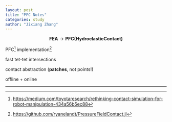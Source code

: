 ```yaml
---
layout: post
title: "PFC Notes"
categories: study
author: "Jixiang Zhang"
---
```


$$
\mathbf{FEA} \to \mathbf{PFC(Hydroelastic Contact)}
$$

PFC[^1] implementation[^2]

fast tet-tet intersections

contact abstraction (**patches**, not points!)

offline + online

---

[^1]: <https://medium.com/toyotaresearch/rethinking-contact-simulation-for-robot-manipulation-434a56b5ec88>
[^2]: <https://github.com/ryanelandt/PressureFieldContact.jl>
